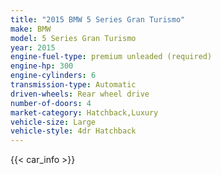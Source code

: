 ```yaml
---
title: "2015 BMW 5 Series Gran Turismo"
make: BMW
model: 5 Series Gran Turismo
year: 2015
engine-fuel-type: premium unleaded (required)
engine-hp: 300
engine-cylinders: 6
transmission-type: Automatic
driven-wheels: Rear wheel drive
number-of-doors: 4
market-category: Hatchback,Luxury
vehicle-size: Large
vehicle-style: 4dr Hatchback
---
```


{{< car_info >}}
